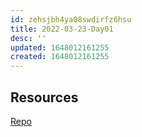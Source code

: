```yaml
---
id: zehsjbh4ya08swdirfz6hsu
title: 2022-03-23-Day01
desc: ''
updated: 1648012161255
created: 1648012161255
---
```


## Resources

[Repo](https://github.com/mcpccampo/W5D5-Recursion/blob/696dcc1ac394a4c6d306757836d0132e9d07a489/problems/10-factorial.js#L17)
